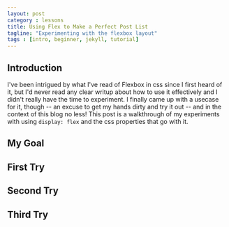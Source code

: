 ```yaml
---
layout: post
category : lessons
title: Using Flex to Make a Perfect Post List
tagline: "Experimenting with the flexbox layout"
tags : [intro, beginner, jekyll, tutorial]
---
```


## Introduction

I've been intrigued by what I've read of Flexbox in css since I first heard of it, but I'd never read any clear writup about how to use it effectively and I didn't really have the time to experiment. I finally came up with a usecase for it, though -- an excuse to get my hands dirty and try it out -- and in the context of this blog no less! This post is a walkthrough of my experiments with using `display: flex` and the css properties that go with it.

## My Goal

## First Try

## Second Try

## Third Try